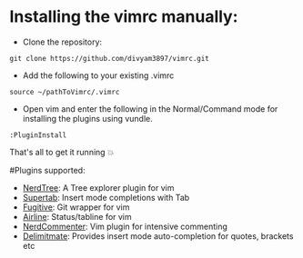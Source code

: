 # Installing the vimrc manually:
* Clone the repository:
```
git clone https://github.com/divyam3897/vimrc.git
```
* Add the following to your existing .vimrc
```
source ~/pathToVimrc/.vimrc
```
* Open vim and enter the following in the Normal/Command mode for installing the plugins using vundle.
```
:PluginInstall
```

That's all to get it running :boom:

#Plugins supported:
* [NerdTree](https://github.com/scrooloose/nerdtree): A Tree explorer plugin for vim
* [Supertab](https://github.com/ervandew/supertab): Insert mode completions with Tab
* [Fugitive](https://github.com/tpope/vim-fugitive): Git wrapper for vim 
* [Airline](https://github.com/vim-airline/vim-airline): Status/tabline for vim
* [NerdCommenter](https://github.com/scrooloose/nerdcommenter): Vim plugin for intensive commenting
* [Delimitmate](https://github.com/Raimondi/delimitMate): Provides insert mode auto-completion for quotes, brackets etc
